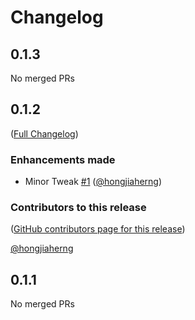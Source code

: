 # Changelog

<!-- <START NEW CHANGELOG ENTRY> -->

## 0.1.3

No merged PRs

<!-- <END NEW CHANGELOG ENTRY> -->

## 0.1.2

([Full Changelog](https://github.com/hongjiaherng/jupyterlab-jherng/compare/v0.1.1...03d5dfb14a81e75460406ee6aa131be3f1718416))

### Enhancements made

- Minor Tweak [#1](https://github.com/hongjiaherng/jupyterlab-jherng/pull/1) ([@hongjiaherng](https://github.com/hongjiaherng))

### Contributors to this release

([GitHub contributors page for this release](https://github.com/hongjiaherng/jupyterlab-jherng/graphs/contributors?from=2024-02-21&to=2024-02-22&type=c))

[@hongjiaherng](https://github.com/search?q=repo%3Ahongjiaherng%2Fjupyterlab-jherng+involves%3Ahongjiaherng+updated%3A2024-02-21..2024-02-22&type=Issues)

## 0.1.1

No merged PRs
